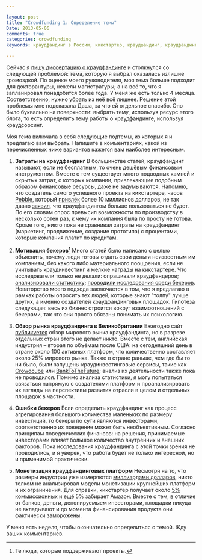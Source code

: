 ```yaml
---

layout: post
title: "Crowdfunding 1: Определение темы"
Date: 2013-05-06
comments: true
categories: crowdfunding
keywords: краудфандинг в России, кикстартер, краудфандинг, краудфандинг сайты, диссертация краудфандинг, краудфандинг курсовая

---
```


Сейчас я [пишу диссертацию о краудфандинге](http://blog.vonoiral.com/post/crowdfunding) и столкнулся со следующей проблемой: тема, которую я выбрал оказалась излишне громоздкой. По оценке моего руководителя, моя тема больше подходит для докторантуры, нежели магистратуры; а на всё то, что я запланировал понадобится более года. У меня же есть только 4 месяца.  Соответственно, нужно убрать из неё всё лишнее.
Решение этой проблемы мне подсказала Даша, за что ей отдельное спасибо. Оно было буквально на поверхности: выбрать тему, используя ресурс этого блога, то есть определить тему работы о краудфандинге, используя краудсорсинг.

<!-- more -->

Моя тема включала в себя следующие подтемы, из которых я и предлагаю вам выбрать. Напишите в комментариях, какой из перечисленных ниже вариантов кажется вам наиболее интересным.

1. **Затраты на краудфандинг** 
В большинстве статей, краудфандинг называют, если не бесплатным, то очень дешёвым финансовым инструментом. Вместе с тем существует много подводных камней и скрытых затрат, о которых компании, привлекающие подобным образом финансовые ресурсы, даже не задумываются. Напомню, что создатель самого успешного проекта на кикстартере, часов [Pebble](http://getpebble.com), который [привлёк](http://www.kickstarter.com/projects/597507018/pebble-e-paper-watch-for-iphone-and-android) более 10 миллионов долларов, не так давно [заявил](http://habrahabr.ru/company/planeta/blog/159295/), что краудфандингом больше пользоваться не будет. По его словам спрос превысил возможности по производству в несколько сотен раз, к чему их компания была по просту не готова. Кроме того, никто пока не сравнивал затраты на краудфандинг (маркетинг, продвижение, создание прототипа) с процентами, которые компания платит по кредитам.


2. **Мотивация бекеров[^1]** 
Много статей было написано с целью объяснить, почему люди готовы отдать свои деньги неизвестным им компаниям, без какого либо материального поощрения, если не учитывать краудинвестинг и мелкие награды на кикстартере. Что исследователи только не делали: опрашивали краудфандеров; [анализировали статистику](http://strategy.sauder.ubc.ca/schiff/seminars/The_Geography_of_Crowdfunding_2011_01_06_acg.pdf); [проводили исследования среди бекеров](http://habrahabr.ru/post/147670/). Новаторство моего подхода заключается в том, что я предлагаю в рамках работы опросить тех людей, которые знают "толпу" лучше других, а именно создателей краудфандинговых площадок. Гипотеза следующая: весь их бизнес строится вокруг взаимоотношений с бекерами, так что они просто обязаны понимать их психологию.


3. **Обзор рынка краудфандинга в Великобритании** 
Ежегодно сайт [публикуется](http://www.crowdsourcing.org/research) обзор мирового рынка краудфандинга, но в разрезе отдельных стран этого не делает никто. Вместе с тем, английская индустрия – вторая по объёмам после США: на сегодняшний день в стране около 100 активных платформ, что количественно составляет около 25% мирового рынка. Также в стране раньше, чем где бы то ни было, были запущены краудинвестинговые сервисы, такие как [Crowdcube](http://www.crowdcube.com) или [BankToTheFuture](https://banktothefuture.com); анализ их деятельности также пока не проводился. Помимо анализа статистики, я могу попытаться связаться напрямую с создателями платформ и проанализировать их взгляды на перспективы развития отрасли в целом и отдельных площадок в частности.


4. **Ошибки бекеров** 
Если определить краудфандинг как процесс агрегирования большого количества маленьких по размеру инвестиций, то бекеры по сути являются инвесторами, соответственно их поведение может быть необъективным. Согласно принципам поведенческих финансов: на решения, принимаемые инвесторами влияет большое количество внутренних и внешних факторов. Пока исследования краудфандинга с этой точки зрения не проводились, и я уверен, что работа будет не только интересной, но и применимой практически.


5. **Монетизация краудфандинговых платформ** 
Несмотря на то, что размеры индустрии уже измеряются [миллиардами долларов](http://business.time.com/2013/04/08/crowdfunding-soared-to-2-7-billion-in-2012-but-equity-funding-is-still-on-ice/), никто толком не анализировал модели монетизации крупнейших платформ и их ограничения. Для справки, кикстартер получает около [5% коммиссионных](http://money.howstuffworks.com/kickstarter1.htm) и ещё 5% забирает Амазон. Вместе с тем, в отличие от банков, деньги, депонируемыем инвесторами, площадки никуда не вкладывают и до момента финансирования продукта они фактически заморожены. 

У меня есть неделя, чтобы окончательно определиться с темой. Жду ваших комментариев.

[^1]:Те люди, которые поддерживают проекты.